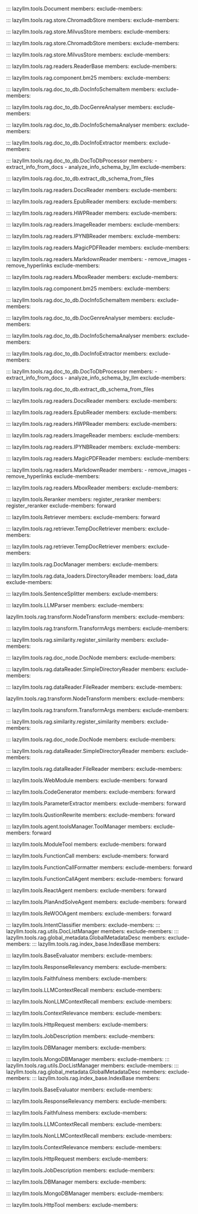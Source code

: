 ::: lazyllm.tools.Document
    members:
    exclude-members:

::: lazyllm.tools.rag.store.ChromadbStore
    members:
    exclude-members:

::: lazyllm.tools.rag.store.MilvusStore
    members:
    exclude-members:
    
::: lazyllm.tools.rag.store.ChromadbStore
    members:
    exclude-members:

::: lazyllm.tools.rag.store.MilvusStore
    members:
    exclude-members:
    
::: lazyllm.tools.rag.readers.ReaderBase
    members:
	exclude-members:

::: lazyllm.tools.rag.component.bm25
    members:
	exclude-members:

::: lazyllm.tools.rag.doc_to_db.DocInfoSchemaItem
    members:
	exclude-members:

::: lazyllm.tools.rag.doc_to_db.DocGenreAnalyser
    members:
	exclude-members:

::: lazyllm.tools.rag.doc_to_db.DocInfoSchemaAnalyser
    members:
	exclude-members:

::: lazyllm.tools.rag.doc_to_db.DocInfoExtractor
    members:
	exclude-members:

::: lazyllm.tools.rag.doc_to_db.DocToDbProcessor
    members: 
        - extract_info_from_docs
        - analyze_info_schema_by_llm
	exclude-members:

::: lazyllm.tools.rag.doc_to_db.extract_db_schema_from_files

::: lazyllm.tools.rag.readers.DocxReader
    members:
	exclude-members:

::: lazyllm.tools.rag.readers.EpubReader
    members:
	exclude-members:

::: lazyllm.tools.rag.readers.HWPReader
    members:
	exclude-members:

::: lazyllm.tools.rag.readers.ImageReader
    members:
	exclude-members:

::: lazyllm.tools.rag.readers.IPYNBReader
    members:
	exclude-members:

::: lazyllm.tools.rag.readers.MagicPDFReader
    members:
	exclude-members:

::: lazyllm.tools.rag.readers.MarkdownReader
    members:
        - remove_images
        - remove_hyperlinks
	exclude-members:

::: lazyllm.tools.rag.readers.MboxReader
    members:
	exclude-members:

::: lazyllm.tools.rag.component.bm25
    members:
	exclude-members:

::: lazyllm.tools.rag.doc_to_db.DocInfoSchemaItem
    members:
	exclude-members:

::: lazyllm.tools.rag.doc_to_db.DocGenreAnalyser
    members:
	exclude-members:

::: lazyllm.tools.rag.doc_to_db.DocInfoSchemaAnalyser
    members:
	exclude-members:

::: lazyllm.tools.rag.doc_to_db.DocInfoExtractor
    members:
	exclude-members:

::: lazyllm.tools.rag.doc_to_db.DocToDbProcessor
    members: 
        - extract_info_from_docs
        - analyze_info_schema_by_llm
	exclude-members:

::: lazyllm.tools.rag.doc_to_db.extract_db_schema_from_files

::: lazyllm.tools.rag.readers.DocxReader
    members:
	exclude-members:

::: lazyllm.tools.rag.readers.EpubReader
    members:
	exclude-members:

::: lazyllm.tools.rag.readers.HWPReader
    members:
	exclude-members:

::: lazyllm.tools.rag.readers.ImageReader
    members:
	exclude-members:

::: lazyllm.tools.rag.readers.IPYNBReader
    members:
	exclude-members:

::: lazyllm.tools.rag.readers.MagicPDFReader
    members:
	exclude-members:

::: lazyllm.tools.rag.readers.MarkdownReader
    members:
        - remove_images
        - remove_hyperlinks
	exclude-members:

::: lazyllm.tools.rag.readers.MboxReader
    members:
	exclude-members:

::: lazyllm.tools.Reranker
    members: register_reranker
    members: register_reranker
    exclude-members: forward

::: lazyllm.tools.Retriever
    members:
    exclude-members: forward

::: lazyllm.tools.rag.retriever.TempDocRetriever
    members:
    exclude-members: 

::: lazyllm.tools.rag.retriever.TempDocRetriever
    members:
    exclude-members: 

::: lazyllm.tools.rag.DocManager
    members:
	exclude-members:

::: lazyllm.tools.rag.data_loaders.DirectoryReader
    members: load_data
	exclude-members:

::: lazyllm.tools.SentenceSplitter
    members:
    exclude-members:

::: lazyllm.tools.LLMParser
    members:
    exclude-members:

lazyllm.tools.rag.transform.NodeTransform
    members:
    exclude-members:

::: lazyllm.tools.rag.transform.TransformArgs
    members:
    exclude-members:

::: lazyllm.tools.rag.similarity.register_similarity
    members:
    exclude-members:

::: lazyllm.tools.rag.doc_node.DocNode
    members:
    exclude-members:

::: lazyllm.tools.rag.dataReader.SimpleDirectoryReader
    members:
    exclude-members:

::: lazyllm.tools.rag.dataReader.FileReader
    members:
    exclude-members:

lazyllm.tools.rag.transform.NodeTransform
    members:
    exclude-members:

::: lazyllm.tools.rag.transform.TransformArgs
    members:
    exclude-members:

::: lazyllm.tools.rag.similarity.register_similarity
    members:
    exclude-members:

::: lazyllm.tools.rag.doc_node.DocNode
    members:
    exclude-members:

::: lazyllm.tools.rag.dataReader.SimpleDirectoryReader
    members:
    exclude-members:

::: lazyllm.tools.rag.dataReader.FileReader
    members:
    exclude-members:
    
    
::: lazyllm.tools.WebModule
    members:
    exclude-members: forward

::: lazyllm.tools.CodeGenerator
    members: 
    exclude-members: forward

::: lazyllm.tools.ParameterExtractor
    members: 
    exclude-members: forward

::: lazyllm.tools.QustionRewrite
    members: 
    exclude-members: forward

::: lazyllm.tools.agent.toolsManager.ToolManager
    members: 
    exclude-members: forward

::: lazyllm.tools.ModuleTool
    members: 
    exclude-members: forward

::: lazyllm.tools.FunctionCall
    members: 
    exclude-members: forward

::: lazyllm.tools.FunctionCallFormatter
    members: 
    exclude-members: forward

::: lazyllm.tools.FunctionCallAgent
    members: 
    exclude-members: forward

::: lazyllm.tools.ReactAgent
    members: 
    exclude-members: forward

::: lazyllm.tools.PlanAndSolveAgent
    members: 
    exclude-members: forward

::: lazyllm.tools.ReWOOAgent
    members: 
    exclude-members: forward

::: lazyllm.tools.IntentClassifier
    members: 
    exclude-members:
::: lazyllm.tools.rag.utils.DocListManager
    members: 
    exclude-members: 
::: lazyllm.tools.rag.global_metadata.GlobalMetadataDesc
    members: 
    exclude-members: 
::: lazyllm.tools.rag.index_base.IndexBase
    members: 

::: lazyllm.tools.BaseEvaluator
    members: 
    exclude-members:

::: lazyllm.tools.ResponseRelevancy
    members: 
    exclude-members:    

::: lazyllm.tools.Faithfulness
    members: 
    exclude-members: 

::: lazyllm.tools.LLMContextRecall
    members: 
    exclude-members: 

::: lazyllm.tools.NonLLMContextRecall
    members: 
    exclude-members:

::: lazyllm.tools.ContextRelevance
    members: 
    exclude-members:

::: lazyllm.tools.HttpRequest
    members: 
    exclude-members:

::: lazyllm.tools.JobDescription
    members: 
    exclude-members:

::: lazyllm.tools.DBManager
    members: 
    exclude-members:

::: lazyllm.tools.MongoDBManager
    members: 
    exclude-members:
::: lazyllm.tools.rag.utils.DocListManager
    members: 
    exclude-members: 
::: lazyllm.tools.rag.global_metadata.GlobalMetadataDesc
    members: 
    exclude-members: 
::: lazyllm.tools.rag.index_base.IndexBase
    members: 

::: lazyllm.tools.BaseEvaluator
    members: 
    exclude-members:

::: lazyllm.tools.ResponseRelevancy
    members: 
    exclude-members:    

::: lazyllm.tools.Faithfulness
    members: 
    exclude-members: 

::: lazyllm.tools.LLMContextRecall
    members: 
    exclude-members: 

::: lazyllm.tools.NonLLMContextRecall
    members: 
    exclude-members:

::: lazyllm.tools.ContextRelevance
    members: 
    exclude-members:

::: lazyllm.tools.HttpRequest
    members: 
    exclude-members:

::: lazyllm.tools.JobDescription
    members: 
    exclude-members:

::: lazyllm.tools.DBManager
    members: 
    exclude-members:

::: lazyllm.tools.MongoDBManager
    members: 
    exclude-members:

::: lazyllm.tools.HttpTool
    members: 
    exclude-members: